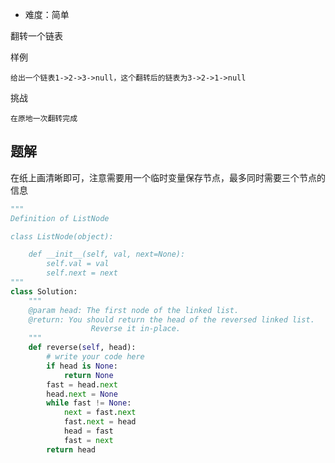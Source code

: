 + 难度：简单

翻转一个链表

样例

    给出一个链表1->2->3->null，这个翻转后的链表为3->2->1->null

挑战

    在原地一次翻转完成

## 题解

在纸上画清晰即可，注意需要用一个临时变量保存节点，最多同时需要三个节点的信息


```python
"""
Definition of ListNode

class ListNode(object):

    def __init__(self, val, next=None):
        self.val = val
        self.next = next
"""
class Solution:
    """
    @param head: The first node of the linked list.
    @return: You should return the head of the reversed linked list.
                  Reverse it in-place.
    """
    def reverse(self, head):
        # write your code here
        if head is None:
            return None
        fast = head.next
        head.next = None
        while fast != None:
            next = fast.next
            fast.next = head
            head = fast
            fast = next
        return head

```